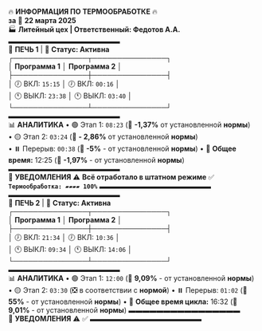 🔥 **ИНФОРМАЦИЯ ПО ТЕРМООБРАБОТКЕ** 🔥  
                    **за** 📅 **22 марта 2025**  
🏭 **Литейный цех | Ответственный: Федотов А.А.**
▬▬▬▬▬▬▬▬▬▬▬▬▬▬▬▬  
🔘 **ПЕЧЬ 1** | 📶 **Статус: Активна**
┌───────────────┬───────────────┐  
│ **Программа 1**              │ **Программа 2**             │  
├───────────────┼───────────────┤  
│ 🕖 ВКЛ: `15:15`           │ 🕖 ВКЛ: `00:16`          │  
│ 🕚 ВЫКЛ: `23:38`        │ 🕚 ВЫКЛ: `03:40`       │  
└───────────────┴───────────────┘  
▬▬▬▬▬▬▬▬▬▬▬▬▬▬▬▬  
📊 **АНАЛИТИКА**
• 🟢 Этап 1: `08:23` (🔻 **-1,37%** от установленной **нормы**)  
• 🟡 Этап 2: `03:24` (🔻  **- 2,86%** от установленной **нормы**)  
• ⏸️ Перерыв: `00:38`  (🔻 **-5%** - от установленной **нормы**)
• 📌 **Общее время:** 12:25 (🔻 **-1,97%** - от установленной **нормы**)
▬▬▬▬▬▬▬▬▬▬▬▬▬▬▬▬  
🚨 **УВЕДОМЛЕНИЯ**
⚠️ **Всё отработало в штатном режиме**
✅ **`Термообработка: ▰▰▰▰ 100%`**
▬▬▬▬▬▬▬▬▬▬▬▬▬▬▬▬ 
▬▬▬▬▬▬▬▬▬▬▬▬▬▬▬▬  
🔘 **ПЕЧЬ 2** | 📶 **Статус: Активна**
┌───────────────┬───────────────┐  
│ **Программа 1**              │ **Программа 2**             │  
├───────────────┼───────────────┤  
│ 🕖 ВКЛ: `21:34`           │ 🕖 ВКЛ: `10:36`          │  
│ 🕚 ВЫКЛ: `09:34`        │ 🕚 ВЫКЛ: `14:06`       │  
└───────────────┴───────────────┘  
▬▬▬▬▬▬▬▬▬▬▬▬▬▬▬▬  
📊 **АНАЛИТИКА**
• 🟢 Этап 1: `12:00` (🔺 **9,09%** - от установленной **нормы**)
• 🟡 Этап 2: `03:30`  (❎ в соответствии с **нормой**)
• ⏸️ Перерыв: `01:02`  (🔺 **55%** - от установленной **нормы**)
• 📌 **Общее время цикла:**  16:32 (🔺 **9,01%** - от установленной **нормы**)
▬▬▬▬▬▬▬▬▬▬▬▬▬▬▬▬  
🚨 **УВЕДОМЛЕНИЯ**
⚠️ 
✅ 
▬▬▬▬▬▬▬▬▬▬▬▬▬▬▬▬ 